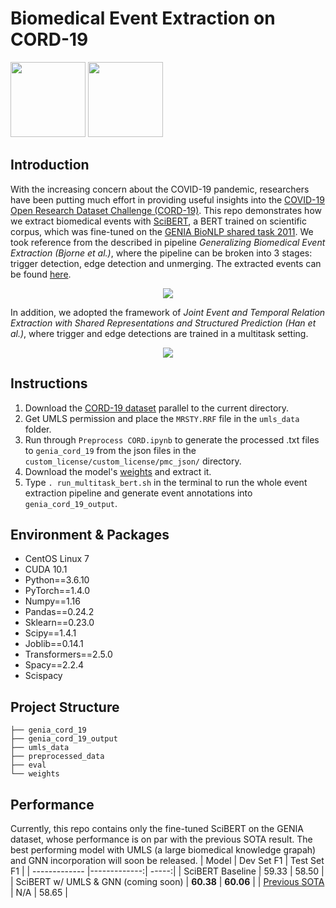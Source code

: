 # Biomedical Event Extraction on CORD-19

<a href="https://pluslabnlp.github.io/"><img src="https://pluslabnlp.github.io/images/Logos/logo_transparent_background.png" height="120" ></a>
<a href="https://www.isi.edu/"><img src="https://pluslabnlp.github.io/images/usc-logo.png"  height="120"></a>



## Introduction
With the increasing concern about the COVID-19 pandemic, researchers have been putting much effort in providing useful insights into the [COVID-19 Open Research Dataset Challenge (CORD-19)](https://www.kaggle.com/allen-institute-for-ai/CORD-19-research-challenge/). This repo demonstrates how we extract biomedical events with [SciBERT](https://github.com/allenai/scibert), a BERT trained on scientific corpus, which was fine-tuned on the [GENIA BioNLP shared task 2011](http://2011.bionlp-st.org/home/genia-event-extraction-genia). We took reference from the described in pipeline *Generalizing Biomedical Event Extraction (Bjorne et al.)*, where the pipeline can be broken into 3 stages: trigger detection, edge detection and unmerging. The extracted events can be found [here](https://drive.google.com/file/d/1FXN2QRBoFzQmLwQztUhULm8WVKxyRwu3/view?usp=sharing).

<p align="center"><img src="https://github.com/jbjorne/TEES/wiki/TEES-process.png"   style="margin:auto"></p>

In addition, we adopted the framework of *Joint Event and Temporal Relation Extraction with Shared Representations and Structured Prediction (Han et al.)*, where trigger and edge detections are trained in a multitask setting.

<p align="center"><img src="https://ai2-s2-public.s3.amazonaws.com/figures/2017-08-08/1e60ed5b66f1cb8df30e77820f53a036c2d35d3c/3-Figure2-1.png"   style="margin:auto"></p>

## Instructions


1. Download the [CORD-19 dataset](https://www.kaggle.com/allen-institute-for-ai/CORD-19-research-challenge) parallel to the current directory.
2. Get UMLS permission and place the `MRSTY.RRF` file in the `umls_data` folder.
3. Run through `Preprocess CORD.ipynb` to generate the processed .txt files to `genia_cord_19` from the json files in the `custom_license/custom_license/pmc_json/` directory.
4. Download the model's [weights](https://drive.google.com/file/d/1GswpExncD4t5WAVijvh5c8Vtd4KGpH9U/view?usp=sharing) and extract it.
5. Type `. run_multitask_bert.sh` in the terminal to run the whole event extraction pipeline and generate event annotations into `genia_cord_19_output`.


## Environment & Packages
* CentOS Linux 7
* CUDA 10.1 
* Python==3.6.10
* PyTorch==1.4.0 
* Numpy==1.16
* Pandas==0.24.2
* Sklearn==0.23.0
* Scipy==1.4.1
* Joblib==0.14.1
* Transformers==2.5.0
* Spacy==2.2.4
* Scispacy

## Project Structure

```
├── genia_cord_19
├── genia_cord_19_output
├── umls_data
├── preprocessed_data
├── eval
└── weights

```

## Performance
Currently, this repo contains only the fine-tuned SciBERT on the GENIA dataset, whose performance is on par with the previous SOTA result. The best performing model with UMLS (a large biomedical knowledge grapah) and GNN incorporation will soon be released.
| Model        | Dev Set F1           | Test Set F1  |
| ------------- |-------------:| -----:|
|   SciBERT Baseline    | 59.33      |   58.50  |
|   SciBERT w/ UMLS & GNN (coming soon)   | **60.38** | **60.06** |
| [Previous SOTA](https://www.aclweb.org/anthology/N19-1145.pdf) | N/A      |   58.65  |